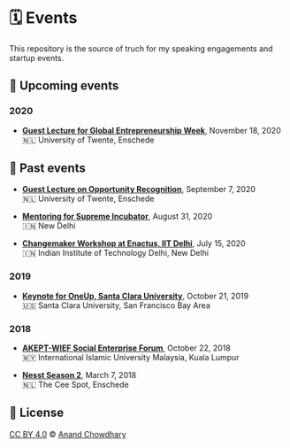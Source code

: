 # 🗓 Events

This repository is the source of truch for my speaking engagements and startup events.

<!--events-->

## 🔮 Upcoming events

### 2020

- [**Guest Lecture for Global Entrepreneurship Week**](./events/2020/ut-global-entrepreneurship-week.md), November 18, 2020  
  🇳🇱 University of Twente, Enschede

## 📜 Past events

- [**Guest Lecture on Opportunity Recognition**](./events/2020/ut-opportunity-recognition.md), September 7, 2020  
  🇳🇱 University of Twente, Enschede

- [**Mentoring for Supreme Incubator**](./events/2020/supreme-incubator.md), August 31, 2020  
  🇮🇳 New Delhi

- [**Changemaker Workshop at Enactus, IIT Delhi**](./events/2020/enactus-iitd-panel.md), July 15, 2020  
  🇮🇳 Indian Institute of Technology Delhi, New Delhi

### 2019

- [**Keynote for OneUp, Santa Clara University**](./events/2019/oneup-scu.md), October 21, 2019  
  🇺🇸 Santa Clara University, San Francisco Bay Area

### 2018

- [**AKEPT-WIEF Social Enterprise Forum**](./events/2018/wief-2018.md), October 22, 2018  
  🇲🇾 International Islamic University Malaysia, Kuala Lumpur

- [**Nesst Season 2**](./events/2018/nesst-season-2.md), March 7, 2018  
  🇳🇱 The Cee Spot, Enschede
<!--/events-->

## 📄 License

[CC BY 4.0](./LICENSE) © [Anand Chowdhary](https://anandchowdhary.com)
